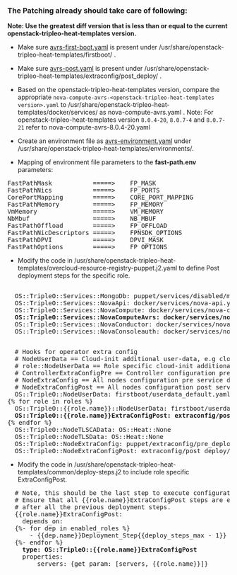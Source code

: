<h3> The Patching already should take care of following: </h3>

<b> Note: Use the greatest diff version that is less than or equal to the current openstack-tripleo-heat-templates version. </b>


* Make sure [avrs-first-boot.yaml](https://github.com/nuagenetworks/nuage-ospdirector/tree/OSPD13/avrs/avrs-first-boot.yaml) is present under /usr/share/openstack-tripleo-heat-templates/firstboot/ .

* Make sure [avrs-post.yaml](https://github.com/nuagenetworks/nuage-ospdirector/tree/OSPD13/avrs/avrs-post.yaml) is present under /usr/share/openstack-tripleo-heat-templates/extraconfig/post_deploy/ .

* Based on the openstack-tripleo-heat-templates version, compare the appropriate `nova-compute-avrs-<openstack-tripleo-heat-templates version>.yaml` to /usr/share/openstack-tripleo-heat-templates/docker/services/ as nova-compute-avrs.yaml .
Note: For openstack-tripleo-heat-templates version `8.0.4-20`, `8.0.7-4` and `8.0.7-21` refer to nova-compute-avrs-8.0.4-20.yaml

* Create an environment file as [avrs-environment.yaml](https://github.com/nuagenetworks/nuage-ospdirector/tree/OSPD13/avrs/avrs-environment.yaml) under /usr/share/openstack-tripleo-heat-templates/environments/.

* Mapping of environment file parameters to the **fast-path.env** parameters:

<pre>
FastPathMask           =====>    FP_MASK
FastPathNics           =====>    FP_PORTS
CorePortMapping        =====>    CORE_PORT_MAPPING
FastPathMemory         =====>    FP_MEMORY
VmMemory               =====>    VM_MEMORY
NbMbuf                 =====>    NB_MBUF
FastPathOffload        =====>    FP_OFFLOAD
FastPathNicDescriptors =====>    FPNSDK_OPTIONS
FastPathDPVI           =====>    DPVI_MASK
FastPathOptions        =====>    FP_OPTIONS
</pre>

* Modify the code in /usr/share/openstack-tripleo-heat-templates/overcloud-resource-registry-puppet.j2.yaml to define Post deployment steps for the specific role.

<pre>

  OS::TripleO::Services::MongoDb: puppet/services/disabled/mongodb-disabled.yaml
  OS::TripleO::Services::NovaApi: docker/services/nova-api.yaml
  OS::TripleO::Services::NovaCompute: docker/services/nova-compute.yaml
  <b>OS::TripleO::Services::NovaComputeAvrs: docker/services/nova-compute-avrs.yaml</b>                   <====== ADD THIS LINE
  OS::TripleO::Services::NovaConductor: docker/services/nova-conductor.yaml
  OS::TripleO::Services::NovaConsoleauth: docker/services/nova-consoleauth.yaml

</pre>


<pre>
  # Hooks for operator extra config
  # NodeUserData == Cloud-init additional user-data, e.g cloud-config
  # role::NodeUserData == Role specific cloud-init additional user-data
  # ControllerExtraConfigPre == Controller configuration pre service deployment
  # NodeExtraConfig == All nodes configuration pre service deployment
  # NodeExtraConfigPost == All nodes configuration post service deployment
  OS::TripleO::NodeUserData: firstboot/userdata_default.yaml
{% for role in roles %}
  OS::TripleO::{{role.name}}::NodeUserData: firstboot/userdata_default.yaml
  <b>OS::TripleO::{{role.name}}ExtraConfigPost: extraconfig/post_deploy/default.yaml</b>                   <====== ADD THIS LINE
{% endfor %}
  OS::TripleO::NodeTLSCAData: OS::Heat::None
  OS::TripleO::NodeTLSData: OS::Heat::None
  OS::TripleO::NodeExtraConfig: puppet/extraconfig/pre_deploy/default.yaml
  OS::TripleO::NodeExtraConfigPost: extraconfig/post_deploy/default.yaml
</pre>

* Modify the code in /usr/share/openstack-tripleo-heat-templates/common/deploy-steps.j2 to include role specific ExtraConfigPost.

<pre>
  # Note, this should be the last step to execute configuration changes.
  # Ensure that all {{role.name}}ExtraConfigPost steps are executed
  # after all the previous deployment steps.
  {{role.name}}ExtraConfigPost:
    depends_on:
  {%- for dep in enabled_roles %}
      - {{dep.name}}Deployment_Step{{deploy_steps_max - 1}}
  {%- endfor %}
    <b>type: OS::TripleO::{{role.name}}ExtraConfigPost</b>                                                <======= MODIFY THIS LINE
    properties:
        servers: {get_param: [servers, {{role.name}}]}
</pre>
